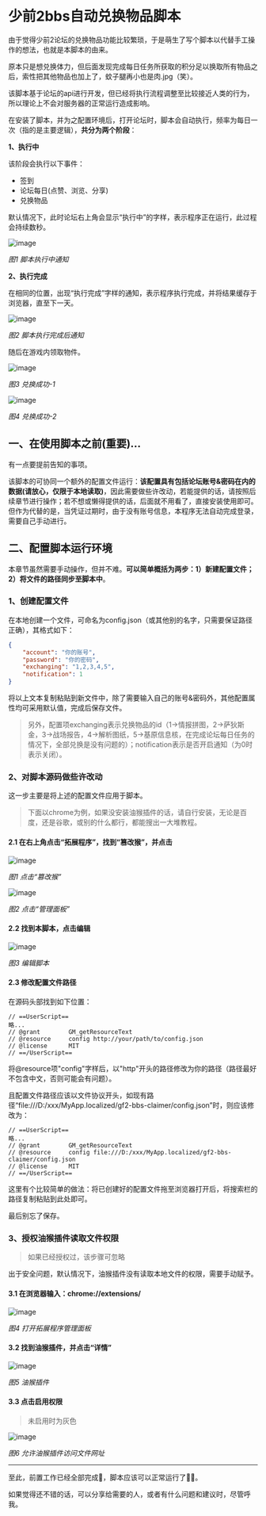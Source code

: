 # 少前2bbs自动兑换物品脚本

由于觉得少前2论坛的兑换物品功能比较繁琐，于是萌生了写个脚本以代替手工操作的想法，也就是本脚本的由来。

原本只是想兑换体力，但后面发现完成每日任务所获取的积分足以换取所有物品之后，索性把其他物品也加上了，蚊子腿再小也是肉.jpg（笑）。

该脚本基于论坛的api进行开发，但已经将执行流程调整至比较接近人类的行为，所以理论上不会对服务器的正常运行造成影响。

在安装了脚本，并为之配置环境后，打开论坛时，脚本会自动执行，频率为每日一次（指的是主要逻辑），**共分为两个阶段**：

**1、执行中**

该阶段会执行以下事件：

- 签到
- 论坛每日(点赞、浏览、分享)
- 兑换物品

默认情况下，此时论坛右上角会显示“执行中”的字样，表示程序正在运行，此过程会持续数秒。

![image](./images/6A6AA36260B4B8EA423FF0B179601A33.png)

*图1 脚本执行中通知*

**2、执行完成**

在相同的位置，出现“执行完成”字样的通知，表示程序执行完成，并将结果缓存于浏览器，直至下一天。

![image](./images/CBB10DB9D72BF383692A5F65303BD967.png)

*图2 脚本执行完成后通知*

随后在游戏内领取物件。

![image](./images/24FA9D8C8B948DD4729EFCAEA5B8C148.jpg)

*图3 兑换成功-1*

![image](./images/0993685B6B00F749BCD8CA60989BC3A9.jpg)

*图4 兑换成功-2*

## 一、在使用脚本之前(重要)...

有一点要提前告知的事项。

该脚本的可协同一个额外的配置文件运行：**该配置具有包括论坛账号&密码在内的数据(请放心，仅限于本地读取)**，因此需要做些许改动，若能提供的话，请按照后续章节进行操作；若不想或懒得提供的话，后面就不用看了，直接安装使用即可。但作为代替的是，当凭证过期时，由于没有账号信息，本程序无法自动完成登录，需要自己手动进行。

## 二、配置脚本运行环境

本章节虽然需要手动操作，但并不难。**可以简单概括为两步：1）新建配置文件；2）将文件的路径同步至脚本中**。

### 1、创建配置文件

在本地创建一个文件，可命名为config.json（或其他别的名字，只需要保证路径正确），其格式如下：

```json
{
    "account": "你的账号",
    "password": "你的密码",
    "exchanging": "1,2,3,4,5",
    "notification": 1
}
```

将以上文本复制粘贴到新文件中，除了需要输入自己的账号&密码外，其他配置属性均可采用默认值，完成后保存文件。

> 另外，配置项exchanging表示兑换物品的id（1->情报拼图，2->萨狄斯金，3->战场报告，4->解析图纸，5->基原信息核，在完成论坛每日任务的情况下，全部兑换是没有问题的）；notification表示是否开启通知（为0时表示关闭）。

### 2、对脚本源码做些许改动

这一步主要是将上述的配置文件应用于脚本。

> 下面以chrome为例，如果没安装油猴插件的话，请自行安装，无论是百度，还是谷歌，或别的什么都行，都能搜出一大堆教程。

#### 2.1 在右上角点击“拓展程序”，找到“篡改猴”，并点击

![image](./images/4C68A4C90B5E8363D3F5B64FF11142C2.png)

*图1 点击“篡改猴”*

![image](./images/0E42107121FE5FDA30DF31FF5A48C0FE.png)

*图2 点击“管理面板”*

#### 2.2 找到本脚本，点击编辑

![image](./images/B35D60B6D3BEA8BBDC617DC73944F123.png)

*图3 编辑脚本*

#### 2.3 修改配置文件路径

在源码头部找到如下位置：

```text
// ==UserScript==
略...
// @grant        GM_getResourceText
// @resource     config http://your/path/to/config.json
// @license      MIT
// ==/UserScript==
```

将@resource项"config"字样后，以"http"开头的路径修改为你的路径（路径最好不包含中文，否则可能会有问题）。

且配置文件路径应该以文件协议开头，如现有路径“file:///D:/xxx/MyApp.localized/gf2-bbs-claimer/config.json”时，则应该修改为：


```text
// ==UserScript==
略...
// @grant        GM_getResourceText
// @resource     config file:///D:/xxx/MyApp.localized/gf2-bbs-claimer/config.json
// @license      MIT
// ==/UserScript==
```

这里有个比较简单的做法：将已创建好的配置文件拖至浏览器打开后，将搜索栏的路径复制粘贴到此处即可。

最后别忘了保存。

### 3、授权油猴插件读取文件权限

> 如果已经授权过，该步骤可忽略

出于安全问题，默认情况下，油猴插件没有读取本地文件的权限，需要手动赋予。

#### 3.1 在浏览器输入：chrome://extensions/

![image](./images/3B7B1727C36341E6143498AFFE3F1F26.png)

*图4 打开拓展程序管理面板*

#### 3.2 找到油猴插件，并点击“详情”

![image](./images/0192D19DA6DE6DAF630D0556D01B1AF0.png)

*图5 油猴插件*

#### 3.3 点击启用权限

> 未启用时为灰色

![image](./images/4E7129E3A62AECF6F51424FB2D081562.png)

*图6 允许油猴插件访问文件网址*

***

至此，前置工作已经全部完成💊，脚本应该可以正常运行了🎉🎉。

如果觉得还不错的话，可以分享给需要的人，或者有什么问题和建议时，尽管呼我。